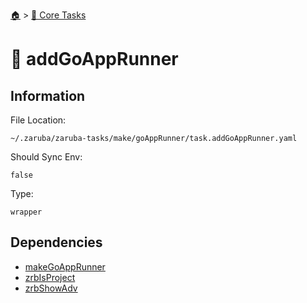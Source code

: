 <!--startTocHeader-->
[🏠](../README.md) > [🥝 Core Tasks](README.md)
# 🐹 addGoAppRunner
<!--endTocHeader-->

## Information

File Location:

    ~/.zaruba/zaruba-tasks/make/goAppRunner/task.addGoAppRunner.yaml

Should Sync Env:

    false

Type:

    wrapper


## Dependencies

* [makeGoAppRunner](make-go-app-runner.md)
* [zrbIsProject](zrb-is-project.md)
* [zrbShowAdv](zrb-show-adv.md)
<!--startTocSubtopic-->

<!--endTocSubtopic-->